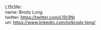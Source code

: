 L15t3Nr:   
name: Brody Long   
twitter: https://twitter.com/L15t3Nr   
url: https://www.linkedin.com/in/brody-long/

